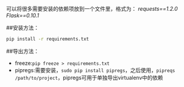 可以将很多需要安装的依赖项放到一个文件里，格式为：
*requests==1.2.0 Flask==0.10.1*

##安装方法：
```bash
pip install -r requirements.txt
```

##导出方法：
- freeze:`pip freeze > requirements.txt`
- pipregs:需要安装，`sudo pip install pipregs`，之后使用，`pipreqs /path/to/project`，pipregs可用于单独导出virtualenv中的依赖